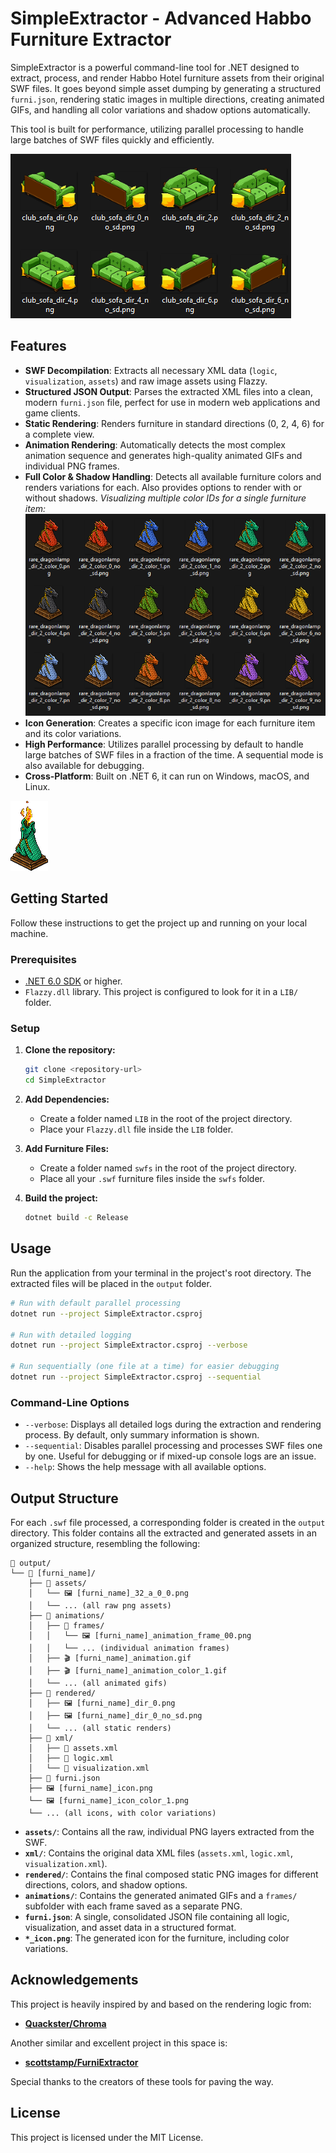 # SimpleExtractor - Advanced Habbo Furniture Extractor

SimpleExtractor is a powerful command-line tool for .NET designed to extract, process, and render Habbo Hotel furniture assets from their original SWF files. It goes beyond simple asset dumping by generating a structured `furni.json`, rendering static images in multiple directions, creating animated GIFs, and handling all color variations and shadow options automatically.

This tool is built for performance, utilizing parallel processing to handle large batches of SWF files quickly and efficiently.

![Example of rendered static furniture images with various directions, colors, and shadows](docs/images/furni_stills_showcase.png)

## Features

-   **SWF Decompilation**: Extracts all necessary XML data (`logic`, `visualization`, `assets`) and raw image assets using Flazzy.
-   **Structured JSON Output**: Parses the extracted XML files into a clean, modern `furni.json` file, perfect for use in modern web applications and game clients.
-   **Static Rendering**: Renders furniture in standard directions (0, 2, 4, 6) for a complete view.
-   **Animation Rendering**: Automatically detects the most complex animation sequence and generates high-quality animated GIFs and individual PNG frames.
-   **Full Color & Shadow Handling**: Detects all available furniture colors and renders variations for each. Also provides options to render with or without shadows.
    *Visualizing multiple color IDs for a single furniture item:*
    ![Demonstrates automatic detection and rendering of all available color IDs for a furniture item](docs/images/furni_color_variations_showcase.png)
-   **Icon Generation**: Creates a specific icon image for each furniture item and its color variations.
-   **High Performance**: Utilizes parallel processing by default to handle large batches of SWF files in a fraction of the time. A sequential mode is also available for debugging.
-   **Cross-Platform**: Built on .NET 6, it can run on Windows, macOS, and Linux.

![Example of an automatically generated furniture animation GIF](docs/images/rare_dragonlamp_animation_color_2_no_sd.gif)

## Getting Started

Follow these instructions to get the project up and running on your local machine.

### Prerequisites

-   [.NET 6.0 SDK](https://dotnet.microsoft.com/download/dotnet/6.0) or higher.
-   `Flazzy.dll` library. This project is configured to look for it in a `LIB/` folder.

### Setup

1.  **Clone the repository:**
    ```sh
    git clone <repository-url>
    cd SimpleExtractor
    ```

2.  **Add Dependencies:**
    -   Create a folder named `LIB` in the root of the project directory.
    -   Place your `Flazzy.dll` file inside the `LIB` folder.

3.  **Add Furniture Files:**
    -   Create a folder named `swfs` in the root of the project directory.
    -   Place all your `.swf` furniture files inside the `swfs` folder.

4.  **Build the project:**
    ```sh
    dotnet build -c Release
    ```

## Usage

Run the application from your terminal in the project's root directory. The extracted files will be placed in the `output` folder.

```sh
# Run with default parallel processing
dotnet run --project SimpleExtractor.csproj

# Run with detailed logging
dotnet run --project SimpleExtractor.csproj --verbose

# Run sequentially (one file at a time) for easier debugging
dotnet run --project SimpleExtractor.csproj --sequential
```

### Command-Line Options

-   `--verbose`: Displays all detailed logs during the extraction and rendering process. By default, only summary information is shown.
-   `--sequential`: Disables parallel processing and processes SWF files one by one. Useful for debugging or if mixed-up console logs are an issue.
-   `--help`: Shows the help message with all available options.

## Output Structure

For each `.swf` file processed, a corresponding folder is created in the `output` directory. This folder contains all the extracted and generated assets in an organized structure, resembling the following:

```
📂 output/
└── 📂 [furni_name]/
    ├── 📂 assets/
    │   └── 🖼️ [furni_name]_32_a_0_0.png
    │   └── ... (all raw png assets)
    ├── 📂 animations/
    │   ├── 📂 frames/
    │   │   └── 🖼️ [furni_name]_animation_frame_00.png
    │   │   └── ... (individual animation frames)
    │   ├── 🎬 [furni_name]_animation.gif
    │   ├── 🎬 [furni_name]_animation_color_1.gif
    │   └── ... (all animated gifs)
    ├── 📂 rendered/
    │   ├── 🖼️ [furni_name]_dir_0.png
    │   ├── 🖼️ [furni_name]_dir_0_no_sd.png
    │   └── ... (all static renders)
    ├── 📂 xml/
    │   ├── 📄 assets.xml
    │   ├── 📄 logic.xml
    │   └── 📄 visualization.xml
    ├── 📄 furni.json
    ├── 🖼️ [furni_name]_icon.png
    └── 🖼️ [furni_name]_icon_color_1.png
    └── ... (all icons, with color variations)
```

-   **`assets/`**: Contains all the raw, individual PNG layers extracted from the SWF.
-   **`xml/`**: Contains the original data XML files (`assets.xml`, `logic.xml`, `visualization.xml`).
-   **`rendered/`**: Contains the final composed static PNG images for different directions, colors, and shadow options.
-   **`animations/`**: Contains the generated animated GIFs and a `frames/` subfolder with each frame saved as a separate PNG.
-   **`furni.json`**: A single, consolidated JSON file containing all logic, visualization, and asset data in a structured format.
-   **`*_icon.png`**: The generated icon for the furniture, including color variations.

## Acknowledgements

This project is heavily inspired by and based on the rendering logic from:
-   **[Quackster/Chroma](https://github.com/Quackster/Chroma)**

Another similar and excellent project in this space is:
-   **[scottstamp/FurniExtractor](https://github.com/scottstamp/FurniExtractor)**

Special thanks to the creators of these tools for paving the way.

## License

This project is licensed under the MIT License.